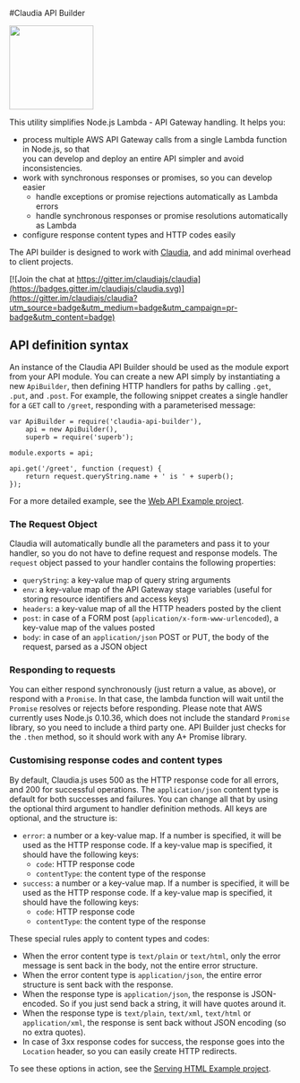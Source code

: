 #Claudia API Builder

<img src="https://claudiajs.github.io/claudiajs.com/assets/claudiajs.svg" height="150" />

This utility simplifies Node.js Lambda - API Gateway handling. It helps you:
  * process multiple AWS API Gateway calls from a single Lambda function in Node.js, so that  
    you can develop and deploy an entire API simpler and avoid inconsistencies.
  * work with synchronous responses or promises, so you can develop easier
    * handle exceptions or promise rejections automatically as Lambda errors
    * handle synchronous responses or promise resolutions automatically as Lambda
  * configure response content types and HTTP codes easily

The API builder is designed to work with [Claudia](https://github.com/claudiajs), and add minimal overhead to client projects. 

[![Join the chat at https://gitter.im/claudiajs/claudia](https://badges.gitter.im/claudiajs/claudia.svg)](https://gitter.im/claudiajs/claudia?utm_source=badge&utm_medium=badge&utm_campaign=pr-badge&utm_content=badge)


## API definition syntax

An instance of the Claudia API Builder should be used as the module export from your API module. You can create a new API simply
by instantiating a new `ApiBuilder`, then defining HTTP handlers for paths by calling `.get`, `.put`, and `.post`. For example, the following 
snippet creates a single handler for a `GET` call to `/greet`, responding with a parameterised message:

````
var ApiBuilder = require('claudia-api-builder'),
	api = new ApiBuilder(),
	superb = require('superb');

module.exports = api;

api.get('/greet', function (request) {
	return request.queryString.name + ' is ' + superb();
});
````

For a more detailed example, see the [Web API Example project](https://github.com/claudiajs/example-projects/tree/master/web-api).

### The Request Object

Claudia will automatically bundle all the parameters and pass it to your handler, so you do not have to define request and response models. The `request` object passed to your handler contains the following properties:

  * `queryString`: a key-value map of query string arguments
  * `env`: a key-value map of the API Gateway stage variables (useful for storing resource identifiers and access keys)
  * `headers`: a key-value map of all the HTTP headers posted by the client
  * `post`: in case of a FORM post (`application/x-form-www-urlencoded`), a key-value map of the values posted
  * `body`: in case of an `application/json` POST or PUT, the body of the request, parsed as a JSON object

### Responding to requests

You can either respond synchronously (just return a value, as above), or respond with a `Promise`. In that case, the lambda function will wait until the 
`Promise` resolves or rejects before responding. Please note that AWS currently uses Node.js 0.10.36, which does not include the standard `Promise` library,
so you need to include a third party one. API Builder just checks for the `.then` method, so it should work with any A+ Promise library.

### Customising response codes and content types

By default, Claudia.js uses 500 as the HTTP response code for all errors, and 200 for successful operations. The `application/json` content type is default for both successes and failures. You can change all that by using the optional third argument to handler definition methods. All keys are optional, and the structure is:

  * `error`: a number or a key-value map. If a number is specified, it will be used as the HTTP response code. If a key-value map is specified, it should have the following keys:
    * `code`: HTTP response code
    * `contentType`: the content type of the response
  * `success`: a number or a key-value map. If a number is specified, it will be used as the HTTP response code. If a key-value map is specified, it should have the following keys:
    * `code`: HTTP response code
    * `contentType`: the content type of the response

These special rules apply to content types and codes:

  * When the error content type is `text/plain` or `text/html`, only the error message is sent back in the body, not the entire error structure.
  * When the error content type is `application/json`, the entire error structure is sent back with the response.
  * When the response type is `application/json`, the response is JSON-encoded. So if you just send back a string, it will have quotes around it.
  * When the response type is `text/plain`, `text/xml`, `text/html` or `application/xml`, the response is sent back without JSON encoding (so no extra quotes). 
  * In case of 3xx response codes for success, the response goes into the `Location` header, so you can easily create HTTP redirects.

To see these options in action, see the  [Serving HTML Example project](https://github.com/claudiajs/example-projects/tree/master/web-serving-html).
